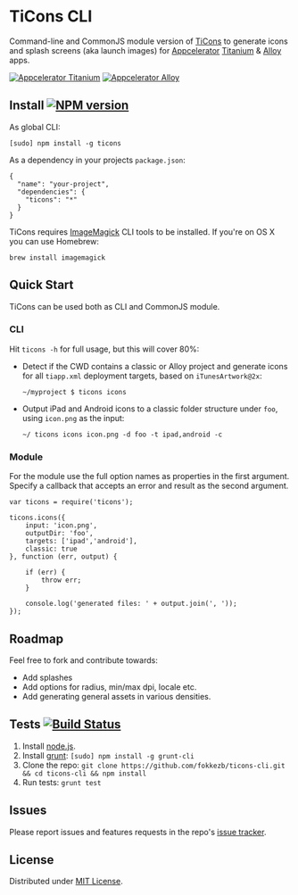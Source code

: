 # TiCons CLI
Command-line and CommonJS module version of [TiCons](http://ticons.fokkezb.nl) to generate icons and splash screens (aka launch images) for [Appcelerator](http://appcelerator.com) [Titanium](http://appcelerator.com/titanium) & [Alloy](http://appcelerator.com/alloy) apps.

[![Appcelerator Titanium](http://www-static.appcelerator.com/badges/titanium-git-badge-sq.png)](http://appcelerator.com/titanium/) [![Appcelerator Alloy](http://www-static.appcelerator.com/badges/alloy-git-badge-sq.png)](http:/appcelerator.com/alloy/)

## Install [![NPM version](https://badge.fury.io/js/ticons.png)](http://badge.fury.io/js/ticons)

As global CLI:

```
[sudo] npm install -g ticons
```

As a dependency in your projects `package.json`:

```
{
  "name": "your-project",
  "dependencies": {
    "ticons": "*"
  }
}
```

TiCons requires [ImageMagick](http://www.imagemagick.org/) CLI tools to be installed. If you're on OS X you can use Homebrew:

```
brew install imagemagick
```

## Quick Start
TiCons can be used both as CLI and CommonJS module.

### CLI
Hit `ticons -h` for full usage, but this will cover 80%:

- Detect if the CWD contains a classic or Alloy project and generate icons for all `tiapp.xml` deployment targets, based on `iTunesArtwork@2x`:

     ```
     ~/myproject $ ticons icons
     ```

- Output iPad and Android icons to a classic folder structure under `foo`, using `icon.png` as the input:

     ```
     ~/ ticons icons icon.png -d foo -t ipad,android -c
     ```

### Module
For the module use the full option names as properties in the first argument. Specify a callback that accepts an error and result as the second argument.

```
var ticons = require('ticons');

ticons.icons({
	input: 'icon.png',
	outputDir: 'foo',
	targets: ['ipad','android'],
	classic: true
}, function (err, output) {
	
	if (err) {
		throw err;
	}
	
	console.log('generated files: ' + output.join(', '));
});
```

## Roadmap
Feel free to fork and contribute towards:

- Add splashes
- Add options for radius, min/max dpi, locale etc.
- Add generating general assets in various densities.

## Tests [![Build Status](https://travis-ci.org/FokkeZB/TiCons-CLI.png)](https://travis-ci.org/FokkeZB/TiCons-CLI)

1. Install [node.js](http://nodejs.org/).
2. Install [grunt](http://gruntjs.com/): `[sudo] npm install -g grunt-cli`
3. Clone the repo: `git clone https://github.com/fokkezb/ticons-cli.git && cd ticons-cli && npm install`
4. Run tests: `grunt test`

## Issues

Please report issues and features requests in the repo's [issue tracker](https://github.com/fokkezb/ticons-cli/issues).

## License

Distributed under [MIT License](LICENSE).